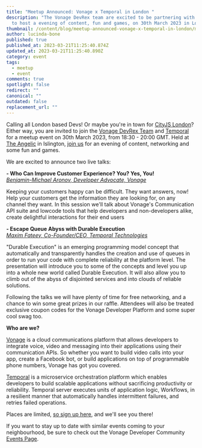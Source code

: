 ```yaml
---
title: "Meetup Announced: Vonage x Temporal in London "
description: "The Vonage DevRex team are excited to be partnering with Temporal
  to host a evening of content, fun and games, on 30th March 2023 in London "
thumbnail: /content/blog/meetup-announced-vonage-x-temporal-in-london/meetup-announced_vonage-temporal.png
author: lucinda-bone
published: true
published_at: 2023-03-21T11:25:40.874Z
updated_at: 2023-03-21T11:25:40.890Z
category: event
tags:
  - meetup
  - event
comments: true
spotlight: false
redirect: ""
canonical: ""
outdated: false
replacement_url: ""
---
```

C﻿alling all London based Devs! Or maybe you're in town for [CityJS London](https://london.cityjsconf.org/)? Either way, you are invited to join the [Vonage DevRex Team](https://developer.vonage.com/en/team) and [Temporal](https://temporal.io/) for a meetup event on 30th March 2023, from 18:30 - 20:00 GMT. Held at [The Angelic](https://www.google.com/maps/place/The+Angelic/@51.5347895,-0.1073453,17z/data=!3m1!4b1!4m6!3m5!1s0x47d91328984e6d5b:0xa5aa2fea6c2d9f75!8m2!3d51.5347895!4d-0.1073453!16s%2Fg%2F11_q905dg) in Islington, [join us](https://vonage.dev/3YAWi1c) for an evening of content, networking and some fun and games.

W﻿e are excited to announce two live talks:

**\- Who Can Improve Customer Experience? You? Yes, You!**  \
*[Benjamin-Michael Aronov, Developer Advocate, Vonage](https://developer.vonage.com/en/blog/authors/benjamin-aronov)*

Keeping your customers happy can be difficult. They want answers, now! Help your customers get the information they are looking for, on any channel they want. In this session we'll talk about Vonage's Communication API suite and lowcode tools that help developers and non-developers alike, create delightful interactions for their end users

**\- Escape Queue Abyss with Durable Execution** \
*[Maxim Fateev, Co-Founder/CEO, Temporal Technologies](https://twitter.com/mfateev?lang=en)*

"Durable Execution" is an emerging programming model concept that automatically and transparently handles the creation and use of queues in order to run your code with complete reliability at the platform level. The presentation will introduce you to some of the concepts and level you up into a whole new world called Durable Execution. It will also allow you to climb out of the abyss of disjointed services and into clouds of reliable solutions.

F﻿ollowing the talks we will have plenty of time for free networking, and a chance to win some great prizes in our raffle. Attendees will also be treated exclusive coupon codes for the Vonage Developer Platform and some super cool swag too. 

**W﻿ho are we?**

[Vonage](https://developer.vonage.com/en/home) is a cloud communications platform that allows developers to integrate voice, video and messaging into their applications using their communication APIs. So whether you want to build video calls into your app, create a Facebook bot, or build applications on top of programmable phone numbers, Vonage has got you covered.

[Temporal](https://temporal.io/) is a microservice orchestration platform which enables developers to build scalable applications without sacrificing productivity or reliability. Temporal server executes units of application logic, Workflows, in a resilient manner that automatically handles intermittent failures, and retries failed operations.

P﻿laces are limited, [so sign up here](https://vonage.dev/3YAWi1c), and we'll see you there!

If you want to stay up to date with similar events coming to your neighbourhood, be sure to check out the Vonage Developer Community [Events Page](https://developer.vonage.com/en/community).
